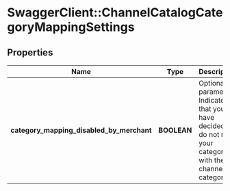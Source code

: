 # SwaggerClient::ChannelCatalogCategoryMappingSettings

## Properties
Name | Type | Description | Notes
------------ | ------------- | ------------- | -------------
**category_mapping_disabled_by_merchant** | **BOOLEAN** | Optional parameter. Indicates that you have decided to do not map your categories with the channel&#39;s categories. | [optional] 


